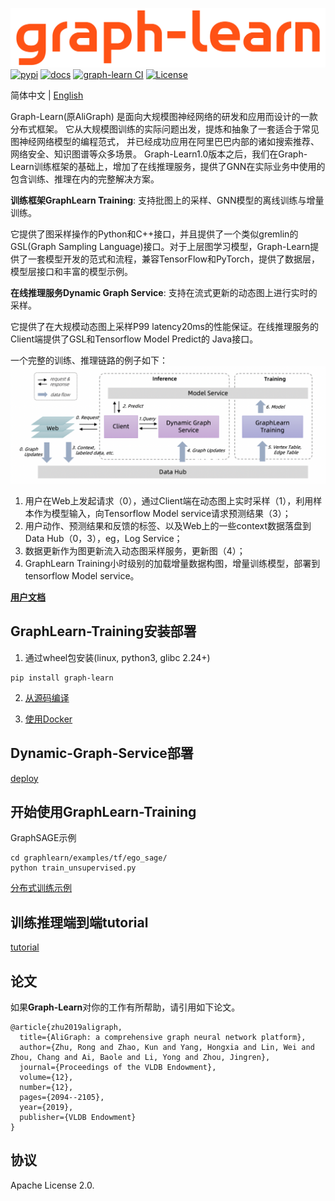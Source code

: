 ![GL](docs/images/graph-learn.png)
[![pypi](https://img.shields.io/pypi/v/graph-learn.svg)](https://pypi.org/project/graph-learn/)
[![docs](https://img.shields.io/badge/docs-latest-brightgreen.svg)](https://graph-learn.readthedocs.io/zh_CN/latest/)
[![graph-learn CI](https://github.com/alibaba/graph-learn/workflows/graph-learn%20CI/badge.svg)](https://github.com/alibaba/graph-learn/actions)
[![License](https://img.shields.io/badge/License-Apache%202.0-blue.svg)](https://github.com/alibaba/graph-learn/blob/master/LICENSE)

简体中文 | [English](README.md)

Graph-Learn(原AliGraph) 是面向大规模图神经网络的研发和应用而设计的一款分布式框架。
它从大规模图训练的实际问题出发，提炼和抽象了一套适合于常见图神经网络模型的编程范式， 并已经成功应用在阿里巴巴内部的诸如搜索推荐、网络安全、知识图谱等众多场景。
Graph-Learn1.0版本之后，我们在Graph-Learn训练框架的基础上，增加了在线推理服务，提供了GNN在实际业务中使用的包含训练、推理在内的完整解决方案。

**训练框架GraphLearn Training**: 支持批图上的采样、GNN模型的离线训练与增量训练。

它提供了图采样操作的Python和C++接口，并且提供了一个类似gremlin的GSL(Graph Sampling Language)接口。对于上层图学习模型，Graph-Learn提供了一套模型开发的范式和流程，兼容TensorFlow和PyTorch，提供了数据层，模型层接口和丰富的模型示例。

**在线推理服务Dynamic Graph Service**: 支持在流式更新的动态图上进行实时的采样。

它提供了在大规模动态图上采样P99 latency20ms的性能保证。在线推理服务的Client端提供了GSL和Tensorflow Model Predict的 Java接口。


一个完整的训练、推理链路的例子如下：
![overview](docs/images/overview.png)
1. 用户在Web上发起请求（0），通过Client端在动态图上实时采样（1），利用样本作为模型输入，向Tensorflow Model service请求预测结果（3）；
2. 用户动作、预测结果和反馈的标签、以及Web上的一些context数据落盘到Data Hub（0，3），eg，Log Service；
3. 数据更新作为图更新流入动态图采样服务，更新图（4）；
4. GraphLearn Training小时级别的加载增量数据构图，增量训练模型，部署到tensorflow Model service。

[**用户文档**](https://graph-learn.readthedocs.io/zh_CN/latest/)

## GraphLearn-Training安装部署

1. 通过wheel包安装(linux, python3, glibc 2.24+)
```
pip install graph-learn
```

2. [从源码编译](docs/zh_CN/gl/install.md)

3. [使用Docker](docs/zh_CN/gl/install.md)

## Dynamic-Graph-Service部署

[deploy](docs/zh_CN/dgs/deploy.md)

## 开始使用GraphLearn-Training
GraphSAGE示例
```
cd graphlearn/examples/tf/ego_sage/
python train_unsupervised.py
```
[分布式训练示例](docs/zh_CN/gl/algo/tf/k8s.md)

## 训练推理端到端tutorial

[tutorial](docs/zh_CN/tutorial.md)

## 论文

如果**Graph-Learn**对你的工作有所帮助，请引用如下论文。

```
@article{zhu2019aligraph,
  title={AliGraph: a comprehensive graph neural network platform},
  author={Zhu, Rong and Zhao, Kun and Yang, Hongxia and Lin, Wei and Zhou, Chang and Ai, Baole and Li, Yong and Zhou, Jingren},
  journal={Proceedings of the VLDB Endowment},
  volume={12},
  number={12},
  pages={2094--2105},
  year={2019},
  publisher={VLDB Endowment}
}
```

## 协议

Apache License 2.0.

